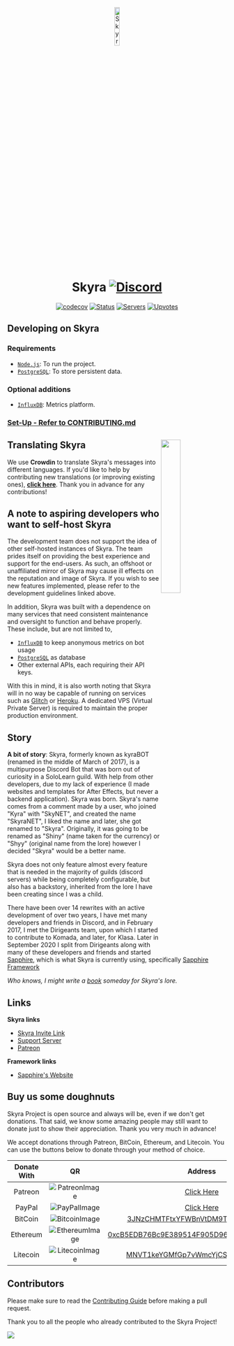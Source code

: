 <div align="center">

<img src="https://github.com/NM-EEA-Y.png" width="15%" alt="Skyra Logo">

# Skyra [![Discord](https://discord.com/api/guilds/254360814063058944/embed.png)](https://join.skyra.pw)

[![codecov](https://codecov.io/gh/skyra-project/skyra/branch/main/graph/badge.svg?token=DYhRX6ailX)](https://codecov.io/gh/skyra-project/skyra)
[![Status](https://top.gg/api/widget/status/266624760782258186.svg?noavatar=true)](https://top.gg/bot/266624760782258186)
[![Servers](https://top.gg/api/widget/servers/266624760782258186.svg?noavatar=true)](https://top.gg/bot/266624760782258186)
[![Upvotes](https://top.gg/api/widget/upvotes/266624760782258186.svg?noavatar=true)](https://top.gg/bot/266624760782258186)

</div>

## Developing on Skyra

### Requirements

-   [`Node.js`]: To run the project.
-   [`PostgreSQL`]: To store persistent data.

### Optional additions

-   [`InfluxDB`]: Metrics platform.

### [Set-Up - Refer to CONTRIBUTING.md]

## Translating Skyra <a href="https://translation.skyra.pw" target="_blank"><img src="https://support.crowdin.com/assets/logos/crowdin-core-logo.png" align="right" width="30%"></a>

We use **Crowdin** to translate Skyra's messages into different languages. If you'd like to help by contributing new
translations (or improving existing ones), [**click here**](https://translation.skyra.pw). Thank you in advance for any
contributions!

## A note to aspiring developers who want to self-host Skyra

The development team does not support the idea of other self-hosted instances of Skyra. The team prides itself on
providing the best experience and support for the end-users. As such, an offshoot or unaffiliated mirror of Skyra may
cause ill effects on the reputation and image of Skyra. If you wish to see new features implemented, please refer to the
development guidelines linked above.

In addition, Skyra was built with a dependence on many services that need consistent maintenance and oversight to
function and behave properly. These include, but are not limited to,

-   [`InfluxDB`] to keep anonymous metrics on bot usage
-   [`PostgreSQL`] as database
-   Other external APIs, each requiring their API keys.

With this in mind, it is also worth noting that Skyra will in no way be capable of running on services such as [Glitch]
or [Heroku]. A dedicated VPS (Virtual Private Server) is required to maintain the proper production environment.

## Story

**A bit of story**: Skyra, formerly known as kyraBOT (renamed in the middle of March of 2017), is a multipurpose Discord
Bot that was born out of curiosity in a SoloLearn guild. With help from other developers, due to my lack of experience
(I made websites and templates for After Effects, but never a backend application). Skyra was born. Skyra's name comes
from a comment made by a user, who joined "Kyra" with "SkyNET", and created the name "SkyraNET", I liked the name and
later, she got renamed to "Skyra". Originally, it was going to be renamed as "Shiny" (name taken for the currency) or
"Shyy" (original name from the lore) however I decided "Skyra" would be a better name.

Skyra does not only feature almost every feature that is needed in the majority of guilds (discord servers) while being
completely configurable, but also has a backstory, inherited from the lore I have been creating since I was a child.

There have been over 14 rewrites with an active development of over two years, I have met many developers and friends in
Discord, and in February 2017, I met the Dirigeants team, upon which I started to contribute to Komada, and later, for
Klasa. Later in September 2020 I split from Dirigeants along with many of these developers and friends and started
[Sapphire][sapphiredev], which is what Skyra is currently using, specifically [Sapphire Framework][]

_Who knows, I might write a [book] someday for Skyra's lore._

## Links

**Skyra links**

-   [Skyra Invite Link][]
-   [Support Server][]
-   [Patreon]

**Framework links**

-   [Sapphire's Website][]

## Buy us some doughnuts

Skyra Project is open source and always will be, even if we don't get donations. That said, we know some amazing people
may still want to donate just to show their appreciation. Thank you very much in advance!

We accept donations through Patreon, BitCoin, Ethereum, and Litecoin. You can use the buttons below to donate through
your method of choice.

| Donate With |         QR         |                        Address                         |
| :---------: | :----------------: | :----------------------------------------------------: |
|   Patreon   | ![PatreonImage][]  |                 [Click Here][patreon]                  |
|   PayPal    |  ![PayPalImage][]  |                  [Click Here][paypal]                  |
|   BitCoin   | ![BitcoinImage][]  |     [3JNzCHMTFtxYFWBnVtDM9Tt34zFbKvdwco][bitcoin]      |
|  Ethereum   | ![EthereumImage][] | [0xcB5EDB76Bc9E389514F905D9680589004C00190c][ethereum] |
|  Litecoin   | ![LitecoinImage][] |     [MNVT1keYGMfGp7vWmcYjCS8ntU8LNvjnqM][litecoin]     |

## Contributors

Please make sure to read the [Contributing Guide][contributing] before making a pull request.

Thank you to all the people who already contributed to the Skyra Project!

<a href="https://github.com/skyra-project/skyra/graphs/contributors">
  <img src="https://contrib.rocks/image?repo=skyra-project/skyra" />
</a>

[contributing]: https://github.com/skyra-project/.github/blob/main/.github/CONTRIBUTING.md
[`influxdb`]: https://v2.docs.influxdata.com/v2.0/get-started/
[`node.js`]: https://nodejs.org/en/download/current/
[`postgresql`]: https://www.postgresql.org/download/
[bitcoin]: bitcoin:3JNzCHMTFtxYFWBnVtDM9Tt34zFbKvdwco?amount=0.01&label=Skyra%20Discord%20Bot
[bitcoinimage]: https://cdn.skyra.pw/gh-assets/bitcoin.png
[digitalocean]: https://www.digitalocean.com/
[ethereum]: ethereum:0xcB5EDB76Bc9E389514F905D9680589004C00190c?amount=0.01&label=Skyra%20Discord%20Bot
[ethereumimage]: https://cdn.skyra.pw/gh-assets/ethereum.png
[glitch]: https://glitch.com/
[heroku]: https://www.heroku.com/
[litecoin]: litecoin:MNVT1keYGMfGp7vWmcYjCS8ntU8LNvjnqM?amount=0.01&label=Skyra%20Discord%20Bot
[litecoinimage]: https://cdn.skyra.pw/gh-assets/litecoin.png
[patreon]: https://donate.skyra.pw/patreon
[patreonimage]: https://cdn.skyra.pw/gh-assets/patreon.png
[paypal]: https://donate.skyra.pw/paypal
[paypalimage]: https://cdn.skyra.pw/gh-assets/paypal.png
[sapphire framework]: https://github.com/sapphiredev/framework
[sapphire's website]: https://sapphirejs.dev
[sapphiredev]: https://github.com/sapphiredev
[set-up - refer to contributing.md]: /.github/CONTRIBUTING.md
[skyra invite link]: https://invite.skyra.pw
[support server]: https://join.skyra.pw
[book]: https://github.com/kyranet/lore
